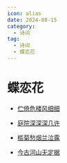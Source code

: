 ```yaml
---
icon: alias
date: 2024-08-15
category:
  - 诗词
tag:
  - 诗词
  - 蝶恋花
---
```


# 蝶恋花

<!-- more -->


- [伫倚危楼风细细](../诗词/赵宋/蝶恋花-伫倚危楼风细细.md)

- [庭院深深深几许](../诗词/赵宋/蝶恋花-庭院深深深几许.md)

- [槛菊愁烟兰泣露](../诗词/赵宋/蝶恋花-槛菊愁烟兰泣露.md)

- [今古河山无定据](../诗词/清/蝶恋花-出塞.md)